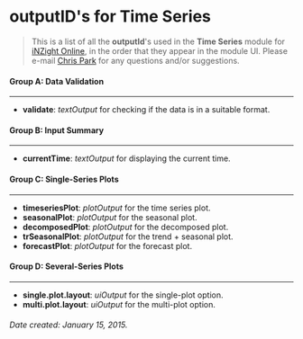 # outputID's for Time Series  
<!-- dilinger.io -->
> This is a list of all the **outputId**'s used in the **Time Series** module for [iNZight Online], in the order that they appear in the module UI. Please e-mail [Chris Park] for any questions and/or suggestions.  

#### Group A: Data Validation
___
- **validate**: *textOutput* for checking if the data is in a suitable format.

#### Group B: Input Summary
___
- **currentTime**: *textOutput* for displaying the current time.

 
#### Group C: Single-Series Plots 
___

- **timeseriesPlot**: *plotOutput* for the time series plot.
- **seasonalPlot**: *plotOutput* for the seasonal plot.
- **decomposedPlot**: *plotOutput* for the decomposed plot.
- **trSeasonalPlot**: *plotOutput* for the trend + seasonal plot.
- **forecastPlot**: *plotOutput* for the forecast plot.


#### Group D: Several-Series Plots
___
- **single.plot.layout**: *uiOutput* for the single-plot option.
- **multi.plot.layout**: *uiOutput* for the multi-plot option.


###### Date created: January 15, 2015.
[iNZight Online]: http://docker.stat.auckland.ac.nz
[Chris Park]: cpar137@aucklanduni.ac.nz